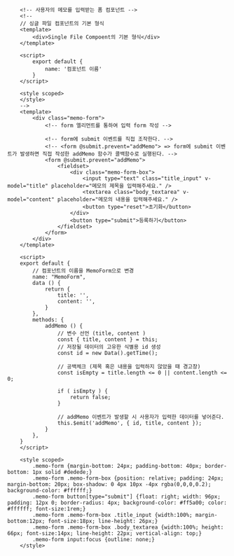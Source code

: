        <!-- 사용자의 메모를 입력받는 폼 컴포넌트 -->
        <!--
        // 싱글 파일 컴포넌트의 기본 형식
        <template>
            <div>Single File Compoent의 기본 형식</div> 
        </template>

        <script>
            export default {
                name: '컴포넌트 이름'
            }
        </script>

        <style scoped>
        </style>
        -->
        <template>
            <div class="memo-form">
                <!-- form 엘리먼트를 통하여 입력 form 작성 -->

                <!-- form에 submit 이벤트를 직접 조작한다. -->
                <!-- <form @submit.prevent="addMemo"> => form에 submit 이벤트가 발생하면 직접 작성한 addMemo 함수가 콜백함수로 실행된다. -->
                <form @submit.prevent="addMemo">
                    <fieldset>
                        <div class="memo-form-box">
                            <input type="text" class="title_input" v-model="title" placeholder="메모의 제목을 입력해주세요." />
                            <textarea class="body_textarea" v-model="content" placeholder="메모의 내용을 입력해주세요." />
                            <button type="reset">초기화</button>
                        </div>
                        <button type="submit">등록하기</button>
                    </fieldset>
                </form>
            </div>
        </template>

        <script>
        export default {
            // 컴포넌트의 이름을 MemoForm으로 변경
            name: "MemoForm",
            data () {
                return {
                    title: '',
                    content: '',
                }
            },
            methods: {
                addMemo () {
                    // 변수 선언 (title, content )
                    const { title, content } = this;
                    // 저장될 데이터의 고유한 식별용 id 생성
                    const id = new Data().getTime();

                    // 공백체크 (제목 혹은 내용을 입력하지 않았을 때 경고창)
                    const isEmpty = title.length <= 0 || content.length <= 0;

                    if ( isEmpty ) {
                        return false;
                    }

                    // addMemo 이벤트가 발생할 시 사용자가 입력한 데이터를 넣어준다.
                    this.$emit('addMemo', { id, title, content });
                }
            },
        }
        </script>

        <style scoped>
            .memo-form {margin-bottom: 24px; padding-bottom: 40px; border-bottom: 1px solid #dedede;}
            .memo-form .memo-form-box {position: relative; padding: 24px; margin-bottom: 20px; box-shadow: 0 4px 10px -4px rgba(0,0,0,0.2); background-color: #ffffff;}
            .memo-form button[type="submit"] {float: right; width: 96px; padding: 12px 0; border-radius: 4px; background-color: #ff5a00; color: #ffffff; font-size:1rem;}
            .memo-form .memo-form-box .title_input {width:100%; margin-bottom:12px; font-size:18px; line-height: 26px;}
            .memo-form .memo-form-box .body_textarea {width:100%; height: 66px; font-size:14px; line-height: 22px; vertical-align: top;}
            .memo-form input:focus {outline: none;}
        </style>